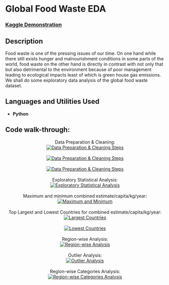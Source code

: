 # Global Food Waste EDA

### [Kaggle Demonstration](https://www.kaggle.com/code/dvd1587/global-food-waste-eda)

<h2>Description</h2>
Food waste is one of the pressing issues of our time. On one hand while there still exists hunger and malnourishment conditions in some parts of the world, food waste on the other hand is directly in contrast with not only that but also detrimental to the environment because of poor management leading to ecological impacts least of which is green house gas emissions. We shall do some exploratory data analysis of the global food waste dataset.
<br />

<h2>Languages and Utilities Used</h2>

- <b>Python</b> 

<h2>Code walk-through:</h2>

<p align="center">
Data Preparation & Cleaning: <br/>
<a href="https://imgur.com/xJuAYra"><img src="https://i.imgur.com/xJuAYra.jpg" alt="Data Preparation & Cleaning Steps" /></a>  
<br />
<br />
<a href="https://imgur.com/uFgO239"><img src="https://i.imgur.com/uFgO239.jpg" alt="Data Preparation & Cleaning Steps" /></a>
<br />
<br />
<a href="https://imgur.com/dvLmiOx"><img src="https://i.imgur.com/dvLmiOx.jpg" alt="Data Preparation & Cleaning Steps" /></a>  
<br />
<br />  
Exploratory Statistical Analysis: <br/>
<a href="https://imgur.com/lrUlHDY"><img src="https://i.imgur.com/lrUlHDY.jpg" alt="Exploratory Statistical Analysis" /></a>  
<br />
<br />
Maximum and minimum combined estimate/capita/kg/year: <br/>
<a href="https://imgur.com/PyhUuIJ"><img src="https://i.imgur.com/PyhUuIJ.jpg" alt="Maximum and Minimum" /></a>
<br />
<br />
Top Largest and Lowest Countries for combined estimate/capita/kg/year: <br/>
<a href="https://imgur.com/lPST2gF"><img src="https://i.imgur.com/lPST2gF.jpg" alt="Largest Countries" /></a>  
<br />
<br />
<a href="https://imgur.com/6xuYTWj"><img src="https://i.imgur.com/6xuYTWj.jpg" alt="Lowest Countries" /></a>
<br />
<br />  
Region-wise Analysis: <br/>
<a href="https://imgur.com/tpsfKLk"><img src="https://i.imgur.com/tpsfKLk.jpg" alt="Region-wise Analysis" /></a>  
<br />
<br />
Outlier Analysis: <br/>
<a href="https://imgur.com/z6gKDB3"><img src="https://i.imgur.com/z6gKDB3.jpg" alt="Outlier Analysis" /></a> 
<br />
<br />
Region-wise Categories Analysis: <br/>
<a href="https://imgur.com/iatKLP8"><img src="https://i.imgur.com/iatKLP8.jpg" alt="Region-wise Categories Analysis" /></a>
</p>
